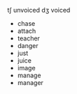 tʃ unvoiced
dʒ voiced

- chase
- attach
- teacher
- danger
- just
- juice
- image
- manage
- manager